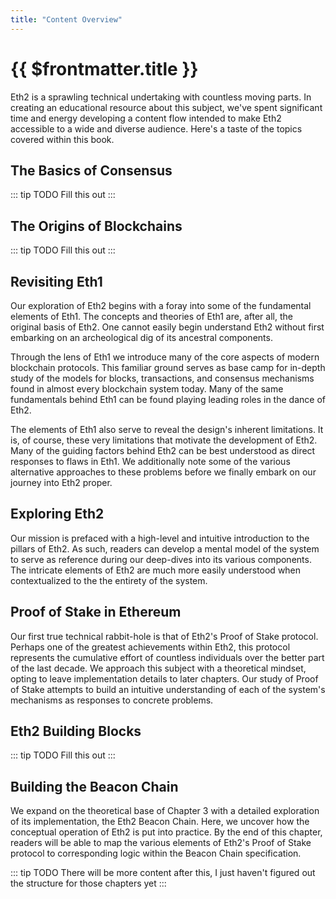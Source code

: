 ```yaml
---
title: "Content Overview"
---
```


# {{ $frontmatter.title }}

Eth2 is a sprawling technical undertaking with countless moving parts. In creating an educational resource about this subject, we've spent significant time and energy developing a content flow intended to make Eth2 accessible to a wide and diverse audience. Here's a taste of the topics covered within this book.

## The Basics of Consensus

::: tip TODO
Fill this out
:::

## The Origins of Blockchains

::: tip TODO
Fill this out
:::

## Revisiting Eth1

Our exploration of Eth2 begins with a foray into some of the fundamental elements of Eth1. The concepts and theories of Eth1 are, after all, the original basis of Eth2. One cannot easily begin understand Eth2 without first embarking on an archeological dig of its ancestral components.

Through the lens of Eth1 we introduce many of the core aspects of modern blockchain protocols. This familiar ground serves as base camp for in-depth study of the models for blocks, transactions, and consensus mechanisms found in almost every blockchain system today. Many of the same fundamentals behind Eth1 can be found playing leading roles in the dance of Eth2.

The elements of Eth1 also serve to reveal the design's inherent limitations. It is, of course, these very limitations that motivate the development of Eth2. Many of the guiding factors behind Eth2 can be best understood as direct responses to flaws in Eth1. We additionally note some of the various alternative approaches to these problems before we finally embark on our journey into Eth2 proper.

## Exploring Eth2

Our mission is prefaced with a high-level and intuitive introduction to the pillars of Eth2. As such, readers can develop a mental model of the system to serve as reference during our deep-dives into its various components. The intricate elements of Eth2 are much more easily understood when contextualized to the the entirety of the system.

## Proof of Stake in Ethereum

Our first true technical rabbit-hole is that of Eth2's Proof of Stake protocol. Perhaps one of the greatest achievements within Eth2, this protocol represents the cumulative effort of countless individuals over the better part of the last decade. We approach this subject with a theoretical mindset, opting to leave implementation details to later chapters. Our study of Proof of Stake attempts to build an intuitive understanding of each of the system's mechanisms as responses to concrete problems.

## Eth2 Building Blocks

::: tip TODO
Fill this out
:::

## Building the Beacon Chain

We expand on the theoretical base of Chapter 3 with a detailed exploration of its implementation, the Eth2 Beacon Chain. Here, we uncover how the conceptual operation of Eth2 is put into practice. By the end of this chapter, readers will be able to map the various elements of Eth2's Proof of Stake protocol to corresponding logic within the Beacon Chain specification.

::: tip TODO
There will be more content after this, I just haven't figured out the structure for those chapters yet
:::
